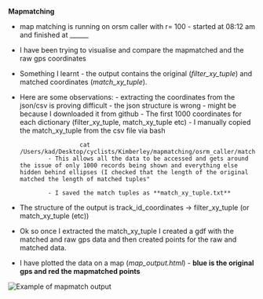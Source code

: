 **Mapmatching**

- map matching is running on orsm caller with r= 100 - started at 08:12 am and finished at ______

- I have been trying to visualise and compare the mapmatched and the raw gps coordinates
  
- Something I learnt - the output contains the original (*filter_xy_tuple*) and matched coordinates (*match_xy_tuple*).

- Here are some observations:
      - extracting the coordinates from the json/csv is proving difficult
              - the json structure is wrong - might be because I downloaded it from github
              - The first 1000 coordinates for each dictionary (filter_xy_tuple, match_xy_tuple etc) 
              - I manually copied the match_xy_tuple from the csv file via bash
  
                       cat /Users/kad/Desktop/cyclists/Kimberley/mapmatching/osrm_caller/matched_tracks080125.csv
              - This allows all the data to be accessed and gets around the issue of only 1000 records being shown and everything else hidden behind ellipses (I checked that the length of the original matched the length of matched tuples"
  
              - I saved the match tuples as **match_xy_tuple.txt**


      

- The structure of the output is track_id_coordinates -> filter_xy_tuple (or  match_xy_tuple (etc))


- Ok so once I extracted the match_xy_tuple I created a gdf with the matched and raw gps data and then created points for the raw and matched data.
- I have plotted the data on a map (*map_output.html*) - **blue is the original gps and red the mapmatched points**
  
![Example of mapmatch output](https://github.com/user-attachments/assets/44bf5fe9-3a71-4f9d-928e-2a8a04287181)

